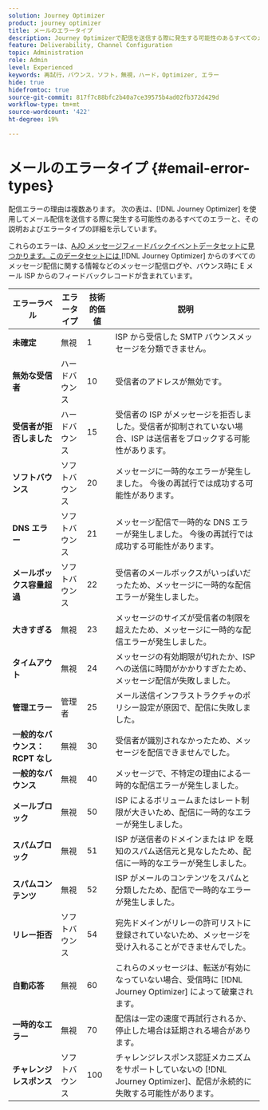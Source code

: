 ```yaml
---
solution: Journey Optimizer
product: journey optimizer
title: メールのエラータイプ
description: Journey Optimizerで配信を送信する際に発生する可能性のあるすべてのメールエラーのリストにアクセスします。
feature: Deliverability, Channel Configuration
topic: Administration
role: Admin
level: Experienced
keywords: 再試行，バウンス，ソフト，無視，ハード，Optimizer, エラー
hide: true
hidefromtoc: true
source-git-commit: 817f7c88bfc2b40a7ce39575b4ad02fb372d429d
workflow-type: tm+mt
source-wordcount: '422'
ht-degree: 19%

---
```



# メールのエラータイプ {#email-error-types}

配信エラーの理由は複数あります。 次の表は、[!DNL Journey Optimizer] を使用してメール配信を送信する際に発生する可能性のあるすべてのエラーと、その説明およびエラータイプの詳細を示しています。

これらのエラーは、[AJO メッセージフィードバックイベントデータセットに見つかります。このデータセットには ](../data/datasets-query-examples.md#message-feedback-event-dataset)[!DNL Journey Optimizer] からのすべてのメッセージ配信に関する情報などのメッセージ配信ログや、バウンス時に E メール ISP からのフィードバックレコードが含まれています。

| エラーラベル | エラータイプ | 技術的価値 | 説明 |
| --- | --- | --- | --- |
| **未確定** | 無視 | 1 | ISP から受信した SMTP バウンスメッセージを分類できません。 |
| **無効な受信者** | ハードバウンス | 10 | 受信者のアドレスが無効です。 |
| **受信者が拒否しました** | ハードバウンス | 15 | 受信者の ISP がメッセージを拒否しました。受信者が抑制されていない場合、ISP は送信者をブロックする可能性があります。 |
| **ソフトバウンス** | ソフトバウンス | 20 | メッセージに一時的なエラーが発生しました。 今後の再試行では成功する可能性があります。 |
| **DNS エラー** | ソフトバウンス | 21 | メッセージ配信で一時的な DNS エラーが発生しました。 今後の再試行では成功する可能性があります。 |
| **メールボックス容量超過** | ソフトバウンス | 22 | 受信者のメールボックスがいっぱいだったため、メッセージに一時的な配信エラーが発生しました。 |
| **大きすぎる** | 無視 | 23 | メッセージのサイズが受信者の制限を超えたため、メッセージに一時的な配信エラーが発生しました。 |
| **タイムアウト** | 無視 | 24 | メッセージの有効期限が切れたか、ISP への送信に時間がかかりすぎたため、メッセージ配信が失敗しました。 |
| **管理エラー** | 管理者 | 25 | メール送信インフラストラクチャのポリシー設定が原因で、配信に失敗しました。 |
| **一般的なバウンス：RCPT なし** | 無視 | 30 | 受信者が識別されなかったため、メッセージを配信できませんでした。 |
| **一般的なバウンス** | 無視 | 40 | メッセージで、不特定の理由による一時的な配信エラーが発生しました。 |
| **メールブロック** | 無視 | 50 | ISP によるボリュームまたはレート制限が大きいため、配信に一時的なエラーが発生しました。 |
| **スパムブロック** | 無視 | 51 | ISP が送信者のドメインまたは IP を既知のスパム送信元と見なしたため、配信に一時的なエラーが発生しました。 |
| **スパムコンテンツ** | 無視 | 52 | ISP がメールのコンテンツをスパムと分類したため、配信で一時的なエラーが発生しました。 |
| **リレー拒否** | ソフトバウンス | 54 | 宛先ドメインがリレーの許可リストに登録されていないため、メッセージを受け入れることができませんでした。 |
| **自動応答** | 無視 | 60 | これらのメッセージは、転送が有効になっていない場合、受信時に [!DNL Journey Optimizer] によって破棄されます。 |
| **一時的なエラー** | 無視 | 70 | 配信は一定の速度で再試行されるか、停止した場合は延期される場合があります。 |
| **チャレンジレスポンス** | ソフトバウンス | 100 | チャレンジレスポンス認証メカニズムをサポートしていないの [!DNL Journey Optimizer]、配信が永続的に失敗する可能性があります。 |
